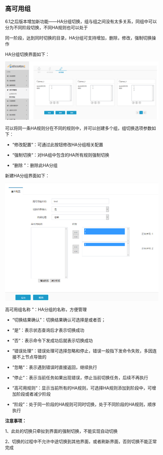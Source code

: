 ## 高可用组

6.1之后版本增加新功能——HA分组切换，组与组之间没有太多关系，同组中可以分为不同阶段切换，不同HA规则也可以处于

同一阶段，达到同时切换的目录，HA分组可支持增加，删除，修改，强制切换操作

HA分组切换界面如下：

![](/assets/V6.118042621.png)

可以将同一条HA规则分在不同的规则中，并可以创建多个组，组切换选项参数如下：

* “修改配置“：可通过此按钮修改HA分组相关配置

* “强制切换“：对HA组中包含的HA所有规则强制切换

* “删除 ”：删除此HA分组

新建HA分组界面如下：

![](/assets/V6.118042622.png)

高可用组名称 ”：HA分组的名称，方便管理

* “切换结果确认”：切换结果确认可选择是或者否；

* “是”：表示状态查询后才表示切换成功

* “否“：表示命令下发成功后就表示切换成功

* “错误处理“：错误处理可选择忽略和停止，错误一般指下发命令失败，多因连接不上节点导致的

* “忽略“：表示遇到错误时直接返回，继续执行

* “停止“：表示当前任务如果出现错误，停止当前切换任务，后续不再执行

* “高可用规则“：显示当前所有的HA规则，可选择HA规则添加到阶段中，可增加阶段或者减少阶段

* “阶段”：处于同一阶段的HA规则可同时切换，处于不同阶段的HA规则，顺序执行

**注意事项：**

1、此处的切换只牵扯到界面的强制切换，不能实现自动切换

2、切换的过程中不允许中途切换到其他界面，或者刷新界面，否则切换不能正常完成
